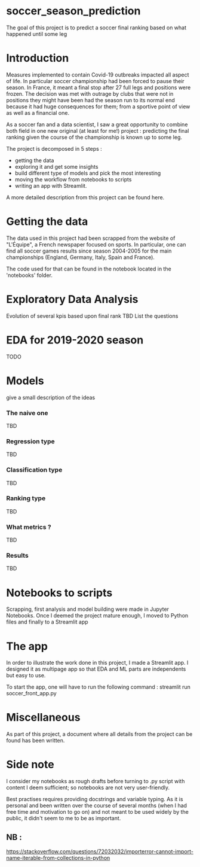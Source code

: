 # soccer_season_prediction
The goal of this project is to predict a soccer final ranking based on what happened until some leg

# Introduction

Measures implemented to contain Covid-19 outbreaks impacted all aspect of life. In particular soccer championship had been forced to pause their season. In France, it meant a final stop after 27 full legs and positions were frozen. The decision was met with outrage by clubs that were not in positions they might have been had the season run to its normal end because it had huge consequences for them; from a sportive point of view as well as a financial one.

As a soccer fan and a data scientist, I saw a great opportunity to combine both field in one new original (at least for me!) project : predicting the final ranking given the course of the championship is known up to some leg.

The project is decomposed in 5 steps :
- getting the data
- exploring it and get some insights
- build different type of models and pick the most interesting
- moving the workflow from notebooks to scripts 
- writing an app with Streamlit.

A more detailed description from this project can be found here.

# Getting the data

The data used in this project had been scrapped from the website of "L'Équipe", a French newspaper focused on sports.
In particular, one can find all soccer games results since season 2004-2005 for the main championships
(England, Germany, Italy, Spain and France).

The code used for that can be found in the notebook located in the 'notebooks' folder.

# Exploratory Data Analysis

Evolution of several kpis based upon final rank
TBD 
List the questions

# EDA for 2019-2020 season

TODO

# Models
give a small description of the ideas

### The naive one
TBD 

### Regression type
TBD 

### Classification type
TBD 

### Ranking type
TBD 

### What metrics ?
TBD 

### Results
TBD

# Notebooks to scripts
Scrapping, first analysis and model building were made in Jupyter Notebooks. Once I deemed the project mature enough, I 
moved to Python files and finally to a Streamlit app 

# The app
In order to illustrate the work done in this project, I made a Streamlit app. I designed it as multipage app
so that EDA and ML parts are independents but easy to use.

To start the app, one will have to run the following command : streamlit run soccer_front_app.py
# Miscellaneous
As part of this project, a document where all details from the project can be found has been written.

# Side note
I consider my notebooks as rough drafts before turning to .py script with content I deem sufficient; so notebooks are 
not very user-friendly.

Best practises requires providing docstrings and variable typing. As it is personal and been written over the course of several months (when I had free time and motivation to go on)
and not meant to be used widely by the public, it didn't seem to me to be as important.



## NB : 
https://stackoverflow.com/questions/72032032/importerror-cannot-import-name-iterable-from-collections-in-python